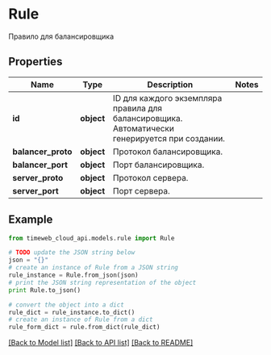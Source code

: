 # Rule

Правило для балансировщика

## Properties
Name | Type | Description | Notes
------------ | ------------- | ------------- | -------------
**id** | **object** | ID для каждого экземпляра правила для балансировщика. Автоматически генерируется при создании. | 
**balancer_proto** | **object** | Протокол балансировщика. | 
**balancer_port** | **object** | Порт балансировщика. | 
**server_proto** | **object** | Протокол сервера. | 
**server_port** | **object** | Порт сервера. | 

## Example

```python
from timeweb_cloud_api.models.rule import Rule

# TODO update the JSON string below
json = "{}"
# create an instance of Rule from a JSON string
rule_instance = Rule.from_json(json)
# print the JSON string representation of the object
print Rule.to_json()

# convert the object into a dict
rule_dict = rule_instance.to_dict()
# create an instance of Rule from a dict
rule_form_dict = rule.from_dict(rule_dict)
```
[[Back to Model list]](../README.md#documentation-for-models) [[Back to API list]](../README.md#documentation-for-api-endpoints) [[Back to README]](../README.md)


